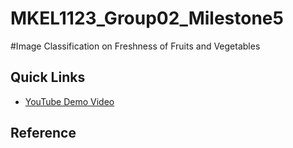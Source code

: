 # MKEL1123_Group02_Milestone5
#Image Classification on Freshness of Fruits and Vegetables
> 

## 

## 

## 

## Quick Links 
* [YouTube Demo Video](https://youtu.be/jqhI_9lisJs)

## Reference ##  

 


